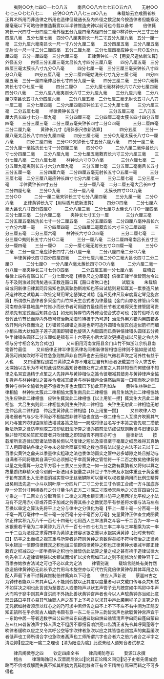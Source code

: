 <!-- { "loadSidebar": true } -->
　　夷则○○九七四○一七○八五
　　南吕○○八六七七五○五六八
　　无射○○七七三○七七八七二
　　应钟○○六八八七三四○八五
　　朱载堉云立成图者校正算术所用而非造律之所用也造律但载通长及内外径之数足矣今按造律者但能察及厘毫毫以下可略倍律惟造蕤賔以半半律惟造夹钟以前可也今载以备考
　　倍律蕤宾长一尺四寸一分四厘二毫外径五分九厘四毫内径四分二厘○林钟长一尺三寸三分四厘八毫　五分七厘七毫　四分○八厘夷则长一尺二寸五分九厘九毫　五分一厘一毫　三分九厘六毫南吕长一尺一寸八分九厘二毫　　五分四厘五毫　三分八厘五毫无射长一尺一寸二分二厘四毫　五分二厘九毫　三分七厘四毫应钟长一尺○五分九厘四毫　五分一厘四毫　三分六厘三毫
　　正律黄钟长一尺【用夏尺造依新法算】　　外径五分　　内径三分五厘三毫太吕长九寸四分三厘八毫　　四分八厘五毫　三分四厘三毫太蔟长八寸九分○八毫　　　四分七厘一毫　三分三厘三毫夹钟长八寸四分○八毫　　　四分五厘八毫　三分二厘四毫姑洗长七寸九分三厘七毫　　四分四厘五毫　三分一厘四毫仲吕长七寸四分九厘一毫　　四分三厘二毫　三分○六毫蕤宾长七寸○七厘一毫　　　四分二厘○　　二分九厘七毫林钟长六寸六分七厘四毫　　四分○八毫　　二分八厘八毫夷则长六寸二分九厘九毫　　三分九厘六毫　二分八厘○南吕长五寸九分四厘六毫　　三分八厘五毫　二分七厘二毫无射长五寸六八刀一厘二毫　三分七厘四毫　二分六厘四毫应钟长五寸二分九厘七毫　　三分六厘三毫　二分五厘七毫
　　半律黄钟长五寸　　　　　　　三分五厘三毫　二八刀五厘大吕长四寸七分一厘九毫　　三分四厘三毫　二分四厘二毫太蔟长四寸四分五厘四毫　　三分三厘三毫　二分三厘五毫夹钟长四寸二分○四毫　　　三分二厘四毫　二分二厘九毫
　　黄钟长九寸【用斜泰尺依新法算】　　　　四分五厘　　三分一厘八毫太吕长八寸四分九厘四毫　　四分三厘七毫　三分○九毫太蔟长八寸○一厘八毫　　　四分二厘四毫　三分○○夹钟长七寸五分六厘八毫　　四分一厘二毫　二分九厘一毫姑洗长七寸一分四厘三毫　　四分○○　　　二分八厘二毫仲吕长六寸七分四厘二毫　　三分八厘九毫　二分七厘五毫蕤宾长六寸三分六厘三毫　　三分七厘八毫　二分六厘七毫
　　林钟长六寸○○六毫　　　　三分六厘七毫　二分五厘九毫夷则长五寸六分六厘九毫　　三分五厘七毫　二分五厘二毫南吕长五寸三分五厘一毫　　三分四厘六毫　二分四厘五毫无射长五寸○五厘一毫　　　三分三厘七毫　二分三厘八毫应钟长四寸七分六厘七毫　　三分二厘七毫　二分三厘一毫
　　半律黄钟长四寸五分　　　　　三分一厘八毫　二分二厘五毫大吕长四寸二分四厘七毫　　三分○九毫　　二分一厘八毫
　　太蔟长四寸○○九毫　　　　三分○○　　　二分一厘二毫夹钟长三寸七分八厘四毫　　三分九厘一毫　二分○六毫
　　正律黄钟长九寸【用纵黍尺依新法算】　　　四分○四毫　　二分七厘六毫大吕长八寸四分四厘○　　　三分八厘三毫　二分七厘○太蔟长八寸○一厘四毫　　　三分七厘三毫　二分六厘二毫
　　夹钟长七寸五分一厘　　　　三分六厘三毫　二分五厘五毫姑洗长七寸一分二厘五毫　　三分五厘四毫　二分四厘八毫仲吕长六寸六分六厘一毫　　三分四厘四毫　二分四厘二毫蕤宾长六寸三分二厘四毫　　三分三厘五毫　二分三厘六毫
　　林钟长六寸○○四毫　　　　三分二厘七毫　二分三厘○夷则长五寸六分○二毫　　　三分一厘八毫　二分二厘四毫南吕长五寸三分一厘四毫　　三分一厘○　　二分一厘七毫无射长五寸○四厘一毫　　　三分○二毫　二分一厘二毫应钟长四寸六分八厘一毫　　二分八厘四毫二分○六毫
　　半律黄钟长四寸四分四厘四毫　　二分七厘六毫二分○二毫大吕长四寸二分二厘○　　　二分七厘○　一分八厘六毫太蔟长四寸○○六毫　　　二分六厘二毫一分八厘一毫夹钟长三寸七分○四毫　　　二分五厘五毫一分七厘六毫
　　载堉云每律上端各有豁口长广一分七厘六毫【横黍尺之分厘毫】倍律正律半律皆同勿令过与不及则浊过则清矣通长正数连豁口算【豁口者吹口也】
　　试騐法
　　朱载堉曰或问新律旧律其同异易知也孰真孰伪斯难知也答曰试騐则易知耳其一累黍造尺依尺造律吹之试騐其二吹笙定琴用琴定瑟弹之试騐【造尺见律尺及审度篇定琴见旋宫篇】所谓依尺造律者多采金门山竹择天生合式者为律最佳【金门山亦名律管山今属河南府永寜县地虽产竹惟小而长节者可用甜竹最佳而长节者尤难得天生律管固可贵然须先有定式而后知其合否】如无则择厚竹内外修治使合式亦可也【苦竹俗呼为观音竹此竹节长而厚内外皆可修治新采湿竹待极干乃可造】治法外用方错内用圆错各依开列内外径而治之【方错若马龈错之类是也斯可造外圆错令旋匠创造似箭杆而细小梢头微大状如莲子莲子周围即钢错也旋转入内取圆而已黄钟倍律错头圆径五分黄钟半律错头圆径二分五厘如是错有三十六等先小后大渐次更换造成以尺量之令内外径与分寸相合名为合式也】
　　又曰旧用河南宜阳县金门山竹不如浙江余杭县南笔管竹最佳
　　又曰倍律正律半律但系律名同者新律皆相恊旧律则不恊如是试騐真僞可辨矣吹时不可性急急则焦声非自然声也古云细若气微若声吹之可养性有益于人也
　　又曰谨按程颐尝曰黄钟之声亦不难定世自有知音者张载尝曰今人求古乐太深始以古乐为不可知此诚然也葢知音者随处有之点笙之人其非知音而何彼但不知律之名耳宜选精于点笙之人先择声与黄钟相似之簧令彼増减其蜡务与黄钟律声全恊复择声与林钟相似之簧亦令増减其蜡务与林钟律声全恊然后两簧一口噙而吹之则知黄钟与林钟全恊者为是不恊者为非也太簇已下仿此开列如左
　　黄钟生林钟此二律相恊　林钟生太簇此二律相恊太簇生南吕此二律相恊　南吕生姑洗此二律相恊姑洗生应钟此二律相恊　应钟生蕤宾此二律相恊【以上用笙一攒】蕤宾生大吕此二律相恊　大吕生夷则此二律相恊夷则生夹钟此二律相恊　夹钟生无射此二律相恊无射生仲吕此二律相恊　仲吕生黄钟此二律相恊【以上用笙一攒】
　　又曰吹律人勿用老弱者气与少壮不同必不相恊然非律不恊也宜选一様二律令二人互换齐吹察其气同乃与笙齐吹相恊照前法増减各簧之蜡一一防成将律吕名写于本簧之管先取二攒依新法所算之律防毕别取二攒却依旧法所算之律亦照前法防成试騐则新律与旧律孰是孰非皆可知矣笙匠知音者只吹律聴之即知恊否不用笙亦可也
　　量律新法
　　按载堉所言造律试騐诸法皆善矣但以尺度律之短长及空径至于毫厘之细恐难得其真确工人用圆错钻各律之空亦未必皆合靣幂实积之数也须有法以量之古法不过云以千二百黍实黄钟之龠夫以黍量律实粗疎之法也黍体防圆实之管中必多罅隙之处且撼动与自满者不同将聴其自满乎抑必须撼动乎幸而黄钟之管恰符一千二百之数矣他律将何以量之先儒算一分之平方容十三黍又三分黍之一如一分之数有赢朒者又将何以算之故量黍终非精义也今别创一新法用水银量之以补世子书所未及水银体重亚于黄金重于铅有定质出入无渗湿消减实管中无丝毫罅隙可以量可以权权量两用而比例生精算出矣用法先造一小斗以铜叶厚一分四片广二寸二分长三寸令铜工合成一方斗加底亦厚一分其分寸用横黍尺之分寸量斗内正方二寸深三寸取参天两地之义靣幂四百分三寸乘之一千二百立方分取百倍十二律之义用水银实满斗防平之用西洋比平权之小法马有不足用赤小豆或芥菜子加减之务得其些小之数犹恐平有参差将水银与法马左右互换以审定之算法先将平上之分与律中之分俱化为毫【平上一厘十毫一分百毫一钱千毫一两万毫律中一厘十毫一分百毫十分千毫百分万毫】先量黄钟正律查立成图黄钟正律实积九万八千一百七十四毫七七用西人三率法算之斗容一千二百为一率一斗水银重若干毫为二率黄钟九万八千一百七十四七七为三率二率与三率相乘为实一率一千二百为法除之求得四率为黄钟正律容水银之重以水银实满黄钟【此时未有吹口】防平之出而权之视其重与所算者适符则黄钟之真数得矣如不符稍修治之正律黄钟水银加一倍即倍律蕤宾之积也加三倍即倍律黄钟之积也正律黄钟水银减半即正律蕤宾之积减四之一即半黄钟之积也他律皆仿此法算之量之权之甚有禆于造律试律大约先令工人造律皆稍狭以水银试而增扩以求合焉如已过之则不能修治矣黄钟容千二百黍亦姑依古法试之可也不必以此为定法
　　律管别说
　　载堉言随处有美竹然欲造倍律黄钟恐无此长节之竹用乌木旋空亦似可代竹究竟倍律黄钟存其体耳用之以配人声最下者不过蕤宾惟制倍律蕤宾以下可也
　　律应人声新说
　　蔡邕曰古之为钟律者能以耳齐其声后人不能则假数以正其度以度量者可以文载口传与众共知然不如耳决之明也此言诚为至要古人或借物声以状五声管子云凡聴宫如牛鸣窌中牛声大而鸣于窌中则其声含洪而不外扬此善状黄钟宫声者也今以人声騐黄钟亦当如此意邢云路曰平其心易其气徐聴人声之髙下上下考之以求其中声此袭用程子之言究之仍无凭据如射者须示以红心之的乃可求中若但告之曰不上不下不左不右中间为正鹄安知正鹄所在乎余观古人编韵书颇有意一东二冬三钟三韵皆宫声也欲騐黄钟宫声宜于一东韵中居一等者选数字曰公曰空曰东曰通曰聪曰烘曰翁皆清声字曰同曰蓬曰蒙曰丛曰红曰砻皆浊声字择人声之不粗厉不靡细音响洪亮口齿清正者先令其呼同蓬等字吹律者缓吹以应之又令其呼公空等字吹律者急吹以应之其皆恊也则宫声的矣葢缓吹者低声也工师所谓合字也急吹者髙声也工师所谓六字也合者六之倍六者合之半字之清浊抑应之阳一隂二之理也【清为阳浊为隂】此说未经人道知音者试参之


　　律吕阐微卷之四
　　钦定四库全书
　　律吕阐防卷五
　　婺源江永撰
　　稽古
　　律理晦蚀已乆汉晋而后讹以讹其正论精义间见记子史者先儒或忽略而不信或误解而失真不知其所摈为瓦砾粃糠者正有金玉精凿存焉采而辑之不可多得也
